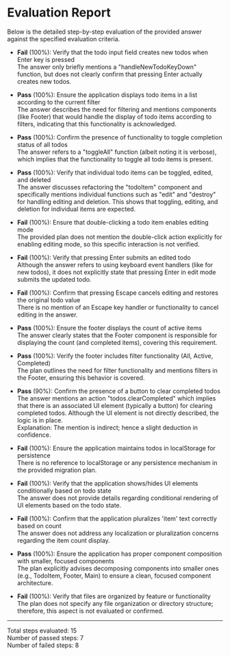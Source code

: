 # Evaluation Report

Below is the detailed step-by-step evaluation of the provided answer against the specified evaluation criteria.

- **Fail** (100%): Verify that the todo input field creates new todos when Enter key is pressed  
  The answer only briefly mentions a "handleNewTodoKeyDown" function, but does not clearly confirm that pressing Enter actually creates new todos.  

- **Pass** (100%): Ensure the application displays todo items in a list according to the current filter  
  The answer describes the need for filtering and mentions components (like Footer) that would handle the display of todo items according to filters, indicating that this functionality is acknowledged.  

- **Pass** (100%): Confirm the presence of functionality to toggle completion status of all todos  
  The answer refers to a "toggleAll" function (albeit noting it is verbose), which implies that the functionality to toggle all todo items is present.  

- **Pass** (100%): Verify that individual todo items can be toggled, edited, and deleted  
  The answer discusses refactoring the "todoItem" component and specifically mentions individual functions such as "edit" and "destroy" for handling editing and deletion. This shows that toggling, editing, and deletion for individual items are expected.  

- **Fail** (100%): Ensure that double-clicking a todo item enables editing mode  
  The provided plan does not mention the double-click action explicitly for enabling editing mode, so this specific interaction is not verified.  

- **Fail** (100%): Verify that pressing Enter submits an edited todo  
  Although the answer refers to using keyboard event handlers (like for new todos), it does not explicitly state that pressing Enter in edit mode submits the updated todo.  

- **Fail** (100%): Confirm that pressing Escape cancels editing and restores the original todo value  
  There is no mention of an Escape key handler or functionality to cancel editing in the answer.  

- **Pass** (100%): Ensure the footer displays the count of active items  
  The answer clearly states that the Footer component is responsible for displaying the count (and completed items), covering this requirement.  

- **Pass** (100%): Verify the footer includes filter functionality (All, Active, Completed)  
  The plan outlines the need for filter functionality and mentions filters in the Footer, ensuring this behavior is covered.  

- **Pass** (90%): Confirm the presence of a button to clear completed todos  
  The answer mentions an action "todos.clearCompleted" which implies that there is an associated UI element (typically a button) for clearing completed todos. Although the UI element is not directly described, the logic is in place.  
  Explanation: The mention is indirect; hence a slight deduction in confidence.

- **Fail** (100%): Ensure the application maintains todos in localStorage for persistence  
  There is no reference to localStorage or any persistence mechanism in the provided migration plan.  

- **Fail** (100%): Verify that the application shows/hides UI elements conditionally based on todo state  
  The answer does not provide details regarding conditional rendering of UI elements based on the todo state.  

- **Fail** (100%): Confirm that the application pluralizes 'item' text correctly based on count  
  The answer does not address any localization or pluralization concerns regarding the item count display.  

- **Pass** (100%): Ensure the application has proper component composition with smaller, focused components  
  The plan explicitly advises decomposing components into smaller ones (e.g., TodoItem, Footer, Main) to ensure a clean, focused component architecture.  

- **Fail** (100%): Verify that files are organized by feature or functionality  
  The plan does not specify any file organization or directory structure; therefore, this aspect is not evaluated or confirmed.

---

Total steps evaluated: 15  
Number of passed steps: 7  
Number of failed steps: 8